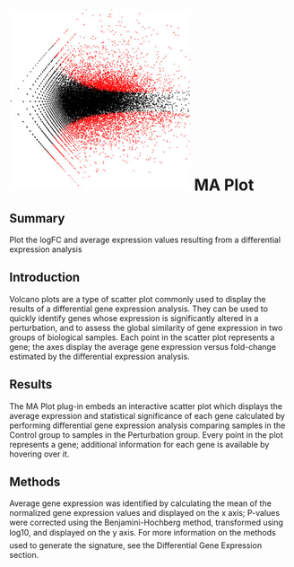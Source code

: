 ![MA Plot Icon](img/ma_plot-icon.png "MA Plot Icon") MA Plot
================
Summary
----------------
Plot the logFC and average expression values resulting from a differential expression analysis

Introduction
----------------
Volcano plots are a type of scatter plot commonly used to display the results of a differential gene expression analysis. They can be used to quickly identify genes whose expression is significantly altered in a perturbation, and to assess the global similarity of gene expression in two groups of biological samples. Each point in the scatter plot represents a gene; the axes display the average gene expression versus fold-change estimated by the differential expression analysis.

Results
----------------
The MA Plot plug-in embeds an interactive scatter plot which displays the average expression and statistical significance of each gene calculated by performing differential gene expression analysis comparing samples in the Control group to samples in the Perturbation group. Every point in the plot represents a gene; additional information for each gene is available by hovering over it.

Methods
----------------
Average gene expression was identified by calculating the mean of the normalized gene expression values and displayed on the x axis; P-values were corrected using the Benjamini-Hochberg method, transformed using log10, and displayed on the y axis. For more information on the methods used to generate the signature, see the Differential Gene Expression section.